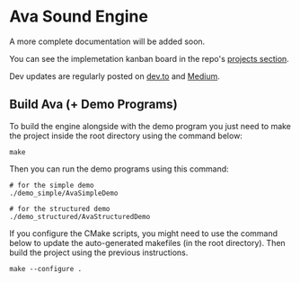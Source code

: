 # Ava Sound Engine
A more complete documentation will be added soon.

You can see the implemetation kanban board in the repo's [projects section](https://github.com/funktional-stdo/ava/projects).

Dev updates are regularly posted on [dev.to](https://dev.to/amuuu/series/11756) and [Medium](https://amuuu.medium.com/).


## Build Ava (+ Demo Programs)
To build the engine alongside with the demo program you just need to make the project inside the root directory using the command below:
```
make
```

Then you can run the demo programs using this command:
```
# for the simple demo
./demo_simple/AvaSimpleDemo

# for the structured demo
./demo_structured/AvaStructuredDemo
```

If you configure the CMake scripts, you might need to use the command below to update the auto-generated makefiles (in the root directory). Then build the project using the previous instructions.
```
make --configure .
```
